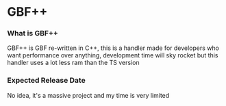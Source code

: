 # GBF++
### What is GBF++
GBF++ is GBF re-written in C++, this is a handler made for developers who want performance over anything, development time will sky rocket but this handler uses a lot less ram than the TS version

### Expected Release Date
No idea, it's a massive project and my time is very limited
